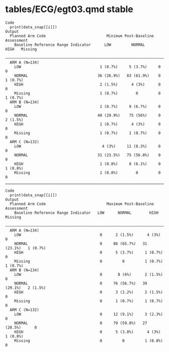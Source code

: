 # tables/ECG/egt03.qmd stable

    Code
      print(data_snap[[i]])
    Output
      Planned Arm Code                           Minimum Post-Baseline Assessment     
        Baseline Reference Range Indicator      LOW         NORMAL     HIGH   Missing 
      ————————————————————————————————————————————————————————————————————————————————
      ARM A (N=134)                                                                   
        LOW                                   1 (0.7%)     5 (3.7%)     0        0    
        NORMAL                               36 (26.9%)   83 (61.9%)    0     1 (0.7%)
        HIGH                                  2 (1.5%)      4 (3%)      0        0    
        Missing                               1 (0.7%)        0         0     1 (0.7%)
      ARM B (N=134)                                                                   
        LOW                                   1 (0.7%)     9 (6.7%)     0        0    
        NORMAL                               40 (29.9%)    75 (56%)     0     2 (1.5%)
        HIGH                                  1 (0.7%)      4 (3%)      0        0    
        Missing                               1 (0.7%)     1 (0.7%)     0        0    
      ARM C (N=132)                                                                   
        LOW                                    4 (3%)     11 (8.3%)     0        0    
        NORMAL                               31 (23.5%)   75 (56.8%)    0        0    
        HIGH                                  1 (0.8%)     8 (6.1%)     0     1 (0.8%)
        Missing                               1 (0.8%)        0         0        0    

---

    Code
      print(data_snap[[i]])
    Output
      Planned Arm Code                           Maximum Post-Baseline Assessment     
        Baseline Reference Range Indicator   LOW      NORMAL        HIGH      Missing 
      ————————————————————————————————————————————————————————————————————————————————
      ARM A (N=134)                                                                   
        LOW                                   0      2 (1.5%)      4 (3%)        0    
        NORMAL                                0     88 (65.7%)   31 (23.1%)   1 (0.7%)
        HIGH                                  0      5 (3.7%)     1 (0.7%)       0    
        Missing                               0         0         1 (0.7%)    1 (0.7%)
      ARM B (N=134)                                                                   
        LOW                                   0       8 (6%)      2 (1.5%)       0    
        NORMAL                                0     76 (56.7%)   39 (29.1%)   2 (1.5%)
        HIGH                                  0      3 (2.2%)     2 (1.5%)       0    
        Missing                               0      1 (0.7%)     1 (0.7%)       0    
      ARM C (N=132)                                                                   
        LOW                                   0     12 (9.1%)     3 (2.3%)       0    
        NORMAL                                0     79 (59.8%)   27 (20.5%)      0    
        HIGH                                  0      5 (3.8%)      4 (3%)     1 (0.8%)
        Missing                               0         0         1 (0.8%)       0    

